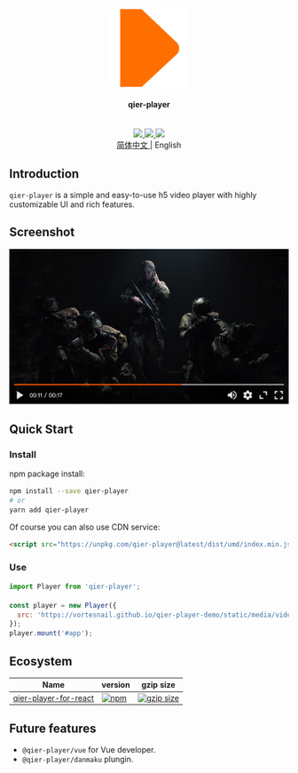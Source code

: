 <div align="center">
  <a href="https://github.com/vortesnail/qier-player">
    <img src="website/static/img/logo.svg" height="140" width="140"/>
  </a>
  <h4>qier-player</h4>
  <br>
	<a href="https://www.npmjs.com/package/qier-player">
		<img src="https://img.shields.io/npm/v/qier-player?style=flat-square&logo=npm">
	</a>
	<a href="https://unpkg.com/qier-player@latest/dist/umd/index.min.js">
		<img src="https://img.shields.io/bundlephobia/minzip/qier-player?label=gzip%20size&style=flat-square">
	</a>
	<a href="https://app.codacy.com/project/badge/Grade/042def878d8f49039cd4cde757fa1e5c">
		<img src="https://img.shields.io/codacy/grade/042def878d8f49039cd4cde757fa1e5c?logo=codacy&style=flat-square">
	</a>
</div>

<div align="center">
   <a href="https://github.com/vortesnail/qier-player/blob/master/README-zh-Cn.md">
    简体中文
  </a>
  &#124; English
</div>

## Introduction

`qier-player` is a simple and easy-to-use h5 video player with highly customizable UI and rich features.

## Screenshot

<div align="center">
  <img src="./website/static/img/screenshot.png" width="520">
</div>

## Quick Start

### Install

npm package install:

```bash
npm install --save qier-player
# or
yarn add qier-player
```

Of course you can also use CDN service:

```html
<script src="https://unpkg.com/qier-player@latest/dist/umd/index.min.js"></script>
```

### Use

```js
import Player from 'qier-player';

const player = new Player({
  src: 'https://vortesnail.github.io/qier-player-demo/static/media/video480p.d116ba09.mp4',
});
player.mount('#app');
```

## Ecosystem

| Name | version | gzip size |
| --- | --- | --- |
| [qier-player-for-react]() | [![npm](https://img.shields.io/npm/v/@qier-player/react?logo=npm&style=flat-square)](https://www.npmjs.com/package/@qier-player/react) | [![gzip size](https://img.shields.io/bundlephobia/minzip/@qier-player/react?label=gzip%20size&style=flat-square)](https://unpkg.com/@qier-player/react@2.0.1/dist/umd/index.min.js) |

## Future features

- `@qier-player/vue` for Vue developer.
- `@qier-player/danmaku` plungin.
